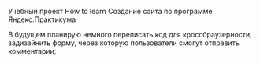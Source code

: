 Учебный проект How to learn
Создание сайта по программе Яндекс.Практикума

В будущем планирую немного переписать код для кроссбраузерности; задизайнить форму, через которую пользователи смогут отправить комментарии; 
